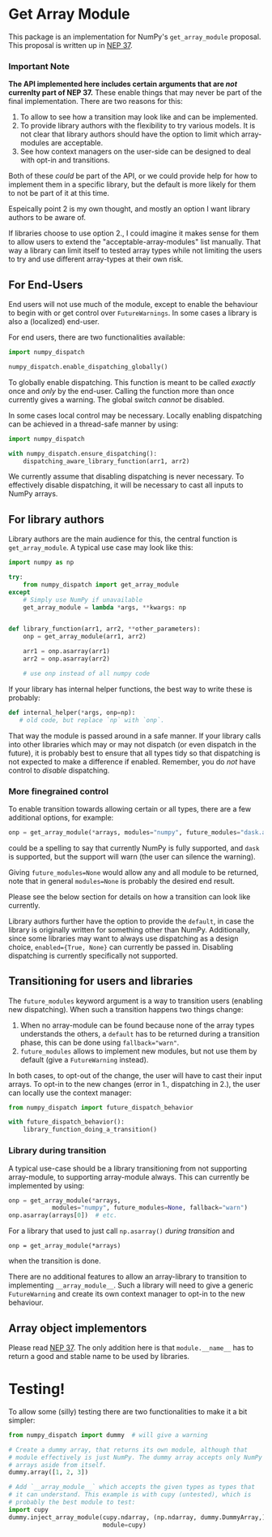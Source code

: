 # Get Array Module

This package is an implementation for NumPy's `get_array_module` proposal.
This proposal is written up in [NEP 37](https://numpy.org/neps/nep-0037-array-module.html).

### Important Note

**The API implemented here includes certain arguments that are *not* currenlty part of NEP 37.**
These enable things that may never be part of the final implementation.
There are two reasons for this:

1. To allow to see how a transition may look like and can be implemented.
2. To provide library authors with the flexibility to try various models.
   It is not clear that library authors should have the option to limit
   which array-modules are acceptable.
3. See how context managers on the user-side can be designed to deal with
   opt-in and transitions.

Both of these *could* be part of the API, or we could provide help for how to
implement them in a specific library, but the default is more likely for them
to not be part of it at this time.

Espeically point 2 is my own thought, and mostly an option I want library
authors to be aware of.

If libraries choose to use option 2., I could imagine it makes sense for them
to allow users to extend the "acceptable-array-modules" list manually.
That way a library can limit itself to tested array types while not limiting
the users to try and use different array-types at their own risk.


## For End-Users

End users will not use much of the module, except to enable the behaviour
to begin with or get control over `FutureWarnings`.
In some cases a library is also a (localized) end-user.

For end users, there are two functionalities available:
```python
import numpy_dispatch

numpy_dispatch.enable_dispatching_globally()
```
To globally enable dispatching. This function is meant to be called
*exactly* once and *only* by the end-user.
Calling the function more than once currently gives a warning.
The global switch *cannot* be disabled.

In some cases local control may be necessary. Locally enabling dispatching
can be achieved in a thread-safe manner by using:
```python
import numpy_dispatch

with numpy_dispatch.ensure_dispatching():
    dispatching_aware_library_function(arr1, arr2)
```
We currently assume that disabling dispatching is never necessary.
To effectively disable dispatching, it will be necessary to cast all inputs
to NumPy arrays.


## For library authors

Library authors are the main audience for this, the central function
is `get_array_module`. A typical use case may look like this:

```python
import numpy as np

try:
    from numpy_dispatch import get_array_module
except
    # Simply use NumPy if unavailable
    get_array_module = lambda *args, **kwargs: np


def library_function(arr1, arr2, **other_parameters):
    onp = get_array_module(arr1, arr2)

    arr1 = onp.asarray(arr1)
    arr2 = onp.asarray(arr2)

    # use onp instead of all numpy code
```

If your library has internal helper functions, the best way to write these
is probably:
```python
def internal_helper(*args, onp=np):
   # old code, but replace `np` with `onp`.
```
That way the module is passed around in a safe manner. If your library calls
into other libraries which may or may not dispatch (or even dispatch in the
future), it is probably best to ensure that all types tidy so that dispatching
is not expected to make a difference if enabled.
Remember, you do _not_ have control to _disable_ dispatching.


### More finegrained control

To enable transition towards allowing certain or all types, there are a few
additional options, for example:
```python
onp = get_array_module(*arrays, modules="numpy", future_modules="dask.array")
```
could be a spelling to say that currently NumPy is fully supported, and `dask`
is supported, but the support will warn (the user can silence the warning).

Giving `future_modules=None` would allow any and all module to be returned,
note that in general `modules=None` is probably the desired end result.

Please see the below section for details on how a transition can look like
currently.

Library authors further have the option to provide the `default`, in case the
library is originally written for something other than NumPy.
Additionally, since some libraries may want to always use dispatching as
a design choice, `enabled={True, None}` can currently be passed in.
Disabling dispatching is currently specifically not supported.


## Transitioning for users and libraries

The `future_modules` keyword argument is a way to transition users (enabling
new dispatching).
When such a transition happens two things change:

1. When no array-module can be found because none of the array types
   understands the others, a `default` has to be returned during
   a transition phase, this can be done using `fallback="warn"`.
2. `future_modules` allows to implement new modules, but not use them
   by default (give a `FutureWarning` instead).

In both cases, to opt-out of the change, the user will have to cast their
input arrays.
To opt-in to the new changes (error in 1., dispatching in 2.), the user
can locally use the context manager:
```python
from numpy_dispatch import future_dispatch_behavior

with future_dispatch_behavior():
    library_function_doing_a_transition()
```

### Library during transition

A typical use-case should be a library transitioning from not supporting
array-module, to supporting array-module always.
This can currently be implemented by using:

```python
onp = get_array_module(*arrays,
            modules="numpy", future_modules=None, fallback="warn")
onp.asarray(arrays[0])  # etc.
```
For a library that used to just call `np.asarray()` *during transition* and
```
onp = get_array_module(*arrays)
```
when the transition is done.

There are no additional features to allow an array-library to transition
to implementing `__array_module__`. Such a library will need to give a
generic `FutureWarning` and create its own context manager to opt-in to the
new behaviour.


## Array object implementors

Please read [NEP 37](https://numpy.org/neps/nep-0037-array-module.html).
The only addition here is that `module.__name__` has to return a good
and stable name to be used by libraries.


# Testing!

To allow some (silly) testing there are two functionalities to make it
a bit simpler:

```python
from numpy_dispatch import dummy  # will give a warning

# Create a dummy array, that returns its own module, although that
# module effectively is just NumPy. The dummy array accepts only NumPy
# arrays aside from itself.
dummy.array([1, 2, 3])

# Add `__array_module__` which accepts the given types as types that
# it can understand. This example is with cupy (untested), which is
# probably the best module to test:
import cupy
dummy.inject_array_module(cupy.ndarray, (np.ndarray, dummy.DummyArray,),
                          module=cupy)
```
